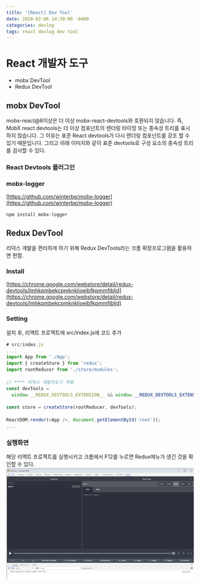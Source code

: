 ```yaml
---
title: '[React] Dev Tool'
date: 2020-02-06 14:39:00 -0400
categories: devlog
tags: react devlog dev tool
---
```


# React 개발자 도구

- mobx DevTool
- Redux DevTool

## mobx DevTool

mobx-react@6이상은 더 이상 mobx-react-devtools와 호환되지 않습니다. 즉, MobX react devtools는 더 이상 컴포넌트의 렌더링 타이밍 또는 종속성 트리를 표시하지 않습니다. 그 이유는 표준 React devtools가 다시 렌더링 컴포넌트를 강조 할 수 있기 때문입니다. 그리고 아래 이미지와 같이 표준 devtools로 구성 요소의 종속성 트리를 검사할 수 있다.

### React Devtools 플러그인

### mobx-logger

[https://github.com/winterbe/mobx-logger](https://github.com/winterbe/mobx-logger)

```
npm install mobx-logger
```

## Redux DevTool

리덕스 개발을 편리하게 하기 위해 Redux DevTools라는 크롬 확장프로그램을 활용하면 편함.

### Install

[https://chrome.google.com/webstore/detail/redux-devtools/lmhkpmbekcpmknklioeibfkpmmfibljd](https://chrome.google.com/webstore/detail/redux-devtools/lmhkpmbekcpmknklioeibfkpmmfibljd)

### Setting

설치 후, 리액트 프로젝트에 src/index.js에 코드 추가

```javascript
# src/index.js
....
import App from './App';
import { createStore } from 'redux';
import rootReducer from './store/modules';

// **** 리덕스 개발자도구 적용
const devTools =
  window.__REDUX_DEVTOOLS_EXTENSION__ && window.__REDUX_DEVTOOLS_EXTENSION__();

const store = createStore(rootReducer, devTools);

ReactDOM.render(<App />, document.getElementById('root'));
....
```

### 실행화면

해당 리액트 프로젝트를 실행시키고 크롬에서 F12를 누르면 Redux메뉴가 생긴 것을 확인할 수 있다. ![react-redux-devtool-1](/assets/img/post/react/react-redux-devtool-1.PNG)
